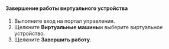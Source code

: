 #### <a name="to-shut-down-a-virtual-device"></a>Завершение работы виртуального устройства
1. Выполните вход на портал управления.
2. Щелкните **Виртуальные машины**и выберите виртуальное устройство.
3. Щелкните **Завершить работу**.



<!--HONumber=Nov16_HO2-->


